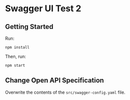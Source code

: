 # Swagger UI Test 2

## Getting Started

Run:

```
npm install
```

Then, run:

```
npm start
```

## Change Open API Specification

Overwrite the contents of the `src/swagger-config.yaml` file.